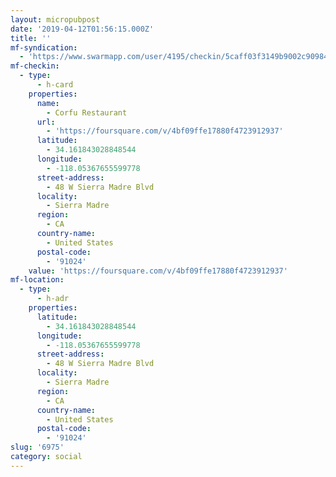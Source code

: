 ```yaml
---
layout: micropubpost
date: '2019-04-12T01:56:15.000Z'
title: ''
mf-syndication:
  - 'https://www.swarmapp.com/user/4195/checkin/5caff03f3149b9002c909846'
mf-checkin:
  - type:
      - h-card
    properties:
      name:
        - Corfu Restaurant
      url:
        - 'https://foursquare.com/v/4bf09ffe17880f4723912937'
      latitude:
        - 34.161843028848544
      longitude:
        - -118.05367655599778
      street-address:
        - 48 W Sierra Madre Blvd
      locality:
        - Sierra Madre
      region:
        - CA
      country-name:
        - United States
      postal-code:
        - '91024'
    value: 'https://foursquare.com/v/4bf09ffe17880f4723912937'
mf-location:
  - type:
      - h-adr
    properties:
      latitude:
        - 34.161843028848544
      longitude:
        - -118.05367655599778
      street-address:
        - 48 W Sierra Madre Blvd
      locality:
        - Sierra Madre
      region:
        - CA
      country-name:
        - United States
      postal-code:
        - '91024'
slug: '6975'
category: social
---
```

